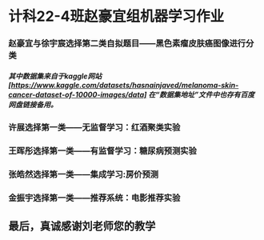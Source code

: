 # 计科22-4班赵豪宜组机器学习作业
### 赵豪宜与徐宇宸选择第二类自拟题目——黑色素瘤皮肤癌图像进行分类
##### 其中数据集来自于kaggle网站[https://www.kaggle.com/datasets/hasnainjaved/melanoma-skin-cancer-dataset-of-10000-images/data]  在“数据集地址”文件中也存有百度网盘链接备用。
### 许展选择第一类——无监督学习：红酒聚类实验
### 王晖彤选择第一类——有监督学习：糖尿病预测实验
### 张皓然选择第一类——集成学习:房价预测
### 金振宇选择第一类——推荐系统：电影推荐实验
## 最后，真诚感谢刘老师您的教学
